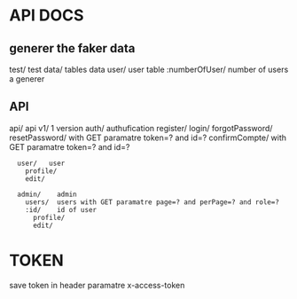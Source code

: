 # API DOCS


## generer the faker data
  test/   test
    data/ tables data
      user/   user table
        :numberOfUser/  number of users a generer

## API
  api/  api
    v1/   1 version
      auth/   authufication
        register/
        login/
        forgotPassword/
        resetPassword/  with GET paramatre token=? and id=?
        confirmCompte/  with GET paramatre token=? and id=?

      user/   user
        profile/
        edit/

      admin/    admin
        users/  users with GET paramatre page=? and perPage=? and role=?
        :id/    id of user
          profile/
          edit/
        


# TOKEN
  save token in header paramatre x-access-token